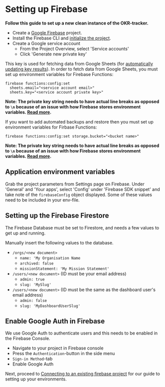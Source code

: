 # Setting up Firebase

**Follow this guide to set up a new clean instance of the OKR-tracker.**

- Create a [Google Firebase](https://firebase.google.com) project.
- Install the Firebase CLI and [initialize the project](https://firebase.google.com/docs/cli).
- Create a Google service account
  - From the Project Overview, select 'Service accounts'
  - Click 'Generate new private key'

This key is used for fetching data from Google Sheets (for [automatically updating key results](automatically-updating-key-results.md)). In order to fetch data from Google Sheets, you must set up environment variables for Firebase Functions:

```
firebase functions:config:set
  sheets.email="<service account email>"
  sheets.key="<service account private key>"
```

**Note: The private key string needs to have actual line breaks as opposed to `\n` because of an issue with how Firebase stores environment variables. [Read more](https://github.com/firebase/firebase-tools/issues/371).**

If you want to add automated backups and restore then you must set up environment variables for Firbase Functions:

```
firebase functions:config:set storage.bucket="<bucket name>"
```

**Note: The private key string needs to have actual line breaks as opposed to `\n` because of an issue with how Firebase stores environment variables. [Read more](https://github.com/firebase/firebase-tools/issues/371).**

## Application environment variables

Grab the project parameters from Settings page on Firebase. Under 'General' and 'Your apps', select 'Config' under 'Firebase SDK snippet' and take note of the `firebaseConfig` object displayed. Some of these values need to be included in your env-file.

## Setting up the Firebase Firestore

The Firebase Database must be set to Firestore, and needs a few values to get up and running.

Manually insert the following values to the database.

- `/orgs/<new document>`
  - `name: 'My Organisation Name`
  - `archived: false`
  - `missionStatement: 'My Mission Statement'`
- `/users/<new document>` (ID must be your email address)
  - `admin: true`
  - `slug: 'MySlug'`
- `/users/<new document>` (ID must be the same as the dashboard user's email address)
  - `admin: false`
  - `slug: 'MyDashboardUserSlug'`

## Enable Google Auth in Firebase

We use Google Auth to authenticate users and this needs to be enabled in the Firebase Console.

- Navigate to your project in Firebase console
- Press the `Authentication`-button in the side menu
- `Sign-in Method`-tab
- Enable Google Auth

Next, proceed to [Connecting to an existing firebase project](connecting-to-existing-firebase.md) for our guide to setting up your environments.
